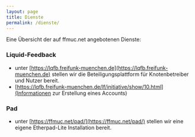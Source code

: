 ```yaml
---
layout: page
title: Dienste
permalink: /dienste/
---
```


Eine Übersicht der auf ffmuc.net angebotenen Dienste:

### Liquid-Feedback
  * unter [https://lqfb.freifunk-muenchen.de](https://lqfb.freifunk-muenchen.de) stellen wir die Beteiligungsplattform für Knotenbetreiber und Nutzer bereit.
  * [https://lqfb.freifunk-muenchen.de/lf/initiative/show/10.html](Informationen zur Erstellung eines Accounts)

### Pad
  * unter [https://ffmuc.net/pad/](https://ffmuc.net/pad/) stellen wir eine eigene Etherpad-Lite Installation bereit.
